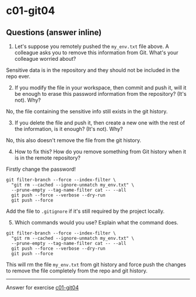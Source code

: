 # c01-git04

## Questions (answer inline)

1. Let's suppose you remotely pushed the `my_env.txt` file above. A colleague asks you to remove this information from Git. What's your colleague worried about?

Sensitive data is in the repository and they should not be included in the repo ever.

2. If you modify the file in your workspace, then commit and push it, will it be enough to erase this password information from the repository? (It's not). Why?

No, the file containing the sensitive info still exists in the git history. 

3. If you delete the file and push it, then create a new one with the rest of the information, is it enough? (It's not). Why?

No, this also doesn't remove the file from the git history.

4. How to fix this? How do you remove something from Git history when it is in the remote repository?

Firstly change the password!
```
git filter-branch --force --index-filter \
  "git rm --cached --ignore-unmatch my_env.txt" \
  --prune-empty --tag-name-filter cat -- --all
  git push --force --verbose --dry-run
  git push --force
```
Add the file to `.gitignore` if it's still required by the project locally.

5. Which commands would you use? Explain what the command does.

```
git filter-branch --force --index-filter \
  "git rm --cached --ignore-unmatch my_env.txt" \
  --prune-empty --tag-name-filter cat -- --all
  git push --force --verbose --dry-run
  git push --force
```

This will rm the file `my_env.txt` from git history and force push the changes to remove the file completely from the repo and git history.


<!-- Don't change anything below this point-->
<!-- Before commiting, remove both commented lines--> 
***
Answer for exercise [c01-git04](https://github.com/devopsacademyau/academy/blob/23cc1dfa31e85651e3cdc1b0ef38da21518841ba/classes/01class/exercises/c01-git04/README.md)